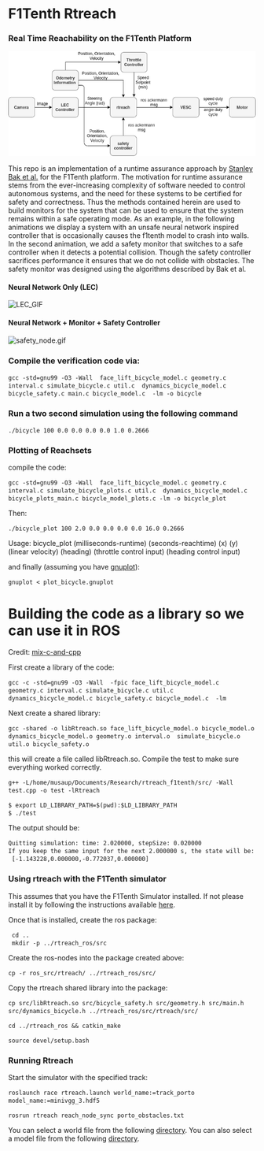 # F1Tenth Rtreach


### Real Time Reachability on the F1Tenth Platform 

![Block Diagram](images/rtreach.png)

This repo is an implementation of a runtime assurance approach by [Stanley Bak et al.](https://ieeexplore.ieee.org/document/7010482) for the F1Tenth platform. The motivation for runtime assurance stems from the ever-increasing complexity of software needed to control autonomous systems, and the need for these systems to be certified for safety and correctness. Thus the methods contained herein are used to build monitors for the system that can be used to ensure that the system remains within a safe operating mode. As an example, in the following animations we display a system with an unsafe neural network inspired controller that is occasionally causes the f1tenth model to crash into walls. In the second animation, we add a safety monitor that switches to a safe controller when it detects a potential collision. Though the safety controller sacrifices performance it ensures that we do not collide with obstacles. The safety monitor was designed using the algorithms described by Bak et al. 


#### Neural Network Only (LEC)
![LEC_GIF](images/lec_only.gif)

#### Neural Network + Monitor + Safety Controller
![safety_node.gif](images/safety_node.gif)

### Compile the verification code via:  

```
gcc -std=gnu99 -O3 -Wall  face_lift_bicycle_model.c geometry.c interval.c simulate_bicycle.c util.c  dynamics_bicycle_model.c  bicycle_safety.c main.c bicycle_model.c  -lm -o bicycle 
```

### Run a two second simulation using the following command

```
./bicycle 100 0.0 0.0 0.0 0.0 1.0 0.2666
```

### Plotting of Reachsets

compile the code: 

```
gcc -std=gnu99 -O3 -Wall  face_lift_bicycle_model.c geometry.c interval.c simulate_bicycle_plots.c util.c  dynamics_bicycle_model.c  bicycle_plots_main.c bicycle_model_plots.c -lm -o bicycle_plot 
```

Then: 

```
./bicycle_plot 100 2.0 0.0 0.0 0.0 0.0 16.0 0.2666
``` 
Usage: bicycle_plot (milliseconds-runtime) (seconds-reachtime) (x) (y) (linear velocity) (heading) (throttle control input) (heading control input)

and finally (assuming you have [gnuplot](http://gausssum.sourceforge.net/DocBook/ch01s03.html)):

```
gnuplot < plot_bicycle.gnuplot
```

# Building the code as a library so we can use it in ROS

Credit: [mix-c-and-cpp](https://www.thegeekstuff.com/2013/01/mix-c-and-cpp/)

First create a library of the code:

```
gcc -c -std=gnu99 -O3 -Wall  -fpic face_lift_bicycle_model.c geometry.c interval.c simulate_bicycle.c util.c  dynamics_bicycle_model.c bicycle_safety.c bicycle_model.c  -lm 
```

Next create a shared library:

```
gcc -shared -o libRtreach.so face_lift_bicycle_model.o bicycle_model.o dynamics_bicycle_model.o geometry.o interval.o  simulate_bicycle.o util.o bicycle_safety.o 
```

this will create a file called libRtreach.so. Compile the test to make sure everything worked correctly.

```
g++ -L/home/musaup/Documents/Research/rtreach_f1tenth/src/ -Wall test.cpp -o test -lRtreach
```

```
$ export LD_LIBRARY_PATH=$(pwd):$LD_LIBRARY_PATH
$ ./test
``` 

The output should be:
```
Quitting simulation: time: 2.020000, stepSize: 0.020000
If you keep the same input for the next 2.000000 s, the state will be: 
 [-1.143228,0.000000,-0.772037,0.000000]
```

### Using rtreach with the F1Tenth simulator

This assumes that you have the F1Tenth Simulator installed. If not please install it by following the instructions available [here](https://github.com/pmusau17/Platooning-F1Tenth).

Once that is installed, create the ros package: 

```
 cd ..
 mkdir -p ../rtreach_ros/src
```

Create the ros-nodes into the package created above:

```
cp -r ros_src/rtreach/ ../rtreach_ros/src/
```

Copy the rtreach shared library into the package:

```
cp src/libRtreach.so src/bicycle_safety.h src/geometry.h src/main.h src/dynamics_bicycle.h ../rtreach_ros/src/rtreach/src/
```

```
cd ../rtreach_ros && catkin_make
```


```
source devel/setup.bash
```

### Running Rtreach

Start the simulator with the specified track:

```
roslaunch race rtreach.launch world_name:=track_porto model_name:=minivgg_3.hdf5
```

```
rosrun rtreach reach_node_sync porto_obstacles.txt
```

You can select a world file from the following [directory](https://github.com/pmusau17/Platooning-F1Tenth/tree/master/src/simulator/racecar-simulator/racecar_gazebo/worlds). You can also select a model file from the following [directory](https://github.com/pmusau17/Platooning-F1Tenth/tree/master/src/computer_vision/models). 



